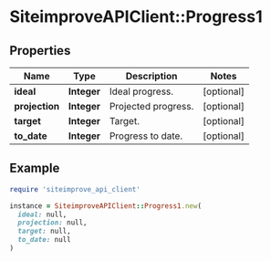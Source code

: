 # SiteimproveAPIClient::Progress1

## Properties

| Name | Type | Description | Notes |
| ---- | ---- | ----------- | ----- |
| **ideal** | **Integer** | Ideal progress. | [optional] |
| **projection** | **Integer** | Projected progress. | [optional] |
| **target** | **Integer** | Target. | [optional] |
| **to_date** | **Integer** | Progress to date. | [optional] |

## Example

```ruby
require 'siteimprove_api_client'

instance = SiteimproveAPIClient::Progress1.new(
  ideal: null,
  projection: null,
  target: null,
  to_date: null
)
```

